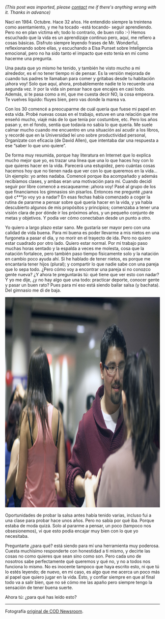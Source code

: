 *(This post was imported, please [contact](#/contact) me if there's anything wrong with it. Thanks in advance)*

Nací en 1984. Octubre. Hace 32 años. He entendido siempre la treintena como asentamiento, y me ha tocado -está tocando- seguir aprendiendo. Pero no en plan víctima eh; todo lo contrario, de buen rollo :-) Hemos escuchado que la vida es un aprendizaje continuo pero, aquí, me refiero a cosas básicas. Disfruto siempre leyendo frases de Mr. Wonderful, reflexionando sobre ellas, y escuchando a Elsa Punset sobre Inteligencia emocional, pero no ha sido tanto el impacto que esto tenía en mí como hacerme una pregunta.

Una pauta que yo mismo he tenido, y también he visto mucho a mi alrededor, es el no tener tiempo ni de pensar. Es la versión mejorada de cuando tus padres te llamaban para comer y gritabas desde tu habitación ¡ahora voy! Solo que aquí, ahora, probablemente nadie te lo recuerde una segunda vez. Ir por la vida sin pensar hace que encajes en casi todo. Además, si te pasa como a mí, que me cuesta decir NO, la cosa empeora. Te vuelves líquido: fluyes bien, pero vas donde la marea va.

Con los 30 comencé a preocuparme de cuál quería que fuese mi papel en esta vida. Probé nuevas cosas en el trabajo, estuve en una relación que me enseñó mucho, viajé más de lo que tenía por costumbre, etc. Pero los años pasan y, en el fondo, sentía que todavía no sabía lo que quería. Me suele calmar mucho cuando me encuentro en una situación así acudir a los libros, y recordé que en la Universidad leí uno sobre productividad personal, Organízate con eficacia (de David Allen), que intentaba dar una respuesta a ese “saber lo que uno quiere”.

De forma muy resumida, porque hay literatura en Internet que lo explica mucho mejor que yo, es trazar una línea que una lo que haces hoy con lo que quieres hacer en la vida. Parecerá una estupidez, pero cuántas cosas hacemos hoy que no tienen nada que ver con lo que queremos en la vida… Un ejemplo: yo antes nadaba. Comencé porque iba acompañado y además recibíamos clases, y ambas eran una motivación para mí. Cuando decidí seguir por libre comencé a escaquearme: ¡ahora voy! Pasé al grupo de los que financiamos los gimnasios sin pisarlos. Entonces me pregunté ¿para qué c***jo voy yo a nadar? En esas fechas había comenzado a coger la rutina de pararme a pensar sobre qué quería hacer en la vida, y ya había descubierto algunos de mis propósitos y principios; comenzaba a tener una visión clara de por dónde ir los próximos años, y un pequeño conjunto de metas y objetivos. Y podía ver cómo conectaban desde un punto a otro.

Yo quiero a largo plazo estar sano. Me gustaría ser mayor pero con una calidad de vida buena. Para mi buena es poder llevarme a mis nietos en una furgoneta a pasar el día, y no morir en el trayecto de ida. Pero no quiero estar cuadrado por otro lado. Quiero estar normal. Por mi trabajo paso muchas horas sentado y la espalda a veces me molesta, cosa que la natación fortalece, pero también paso tiempo físicamente solo y la natación en cambio poco ayuda ahí. Si he hablado de tener nietos, es porque me encantaría tener hijos (plural); y compartir lo que nadie sabe con una pareja que lo sepa todo. ¿Pero cómo voy a encontrar una pareja si no conozco gente nueva? ¿Y ahora te preguntarás tú: qué tiene que ver esto con nadar? Y yo me dije, ¿y no hay algo que una todo: practicar deporte, conocer gente y pasar un buen rato? Pues para mí eso está siendo bailar salsa (y bachata). Del gimnasio me di de baja.

<img class=" size-full wp-image-607 aligncenter" src="items/images/16373930560_74d67e2aa1_b.jpg" alt="16373930560_74d67e2aa1_b" width="1024" height="683" />

Oportunidades de probar la salsa antes había tenido varias, incluso fui a una clase para probar hace unos años. Pero no sabía por qué iba. Porque estaba de moda quizá. Solo al pararme a pensar, un poco (tampoco nos obsesionemos), vi que esto podía encajar muy bien con lo que yo necesitaba.

Preguntarte ¿para qué? está siendo para mí una herramienta muy poderosa. Cuesta muchísimo responderte con honestidad a ti mismo, y decirte las cosas no como quieres que sean sino como son. Pero cada uno de nosotros sabe perfectamente qué queremos y qué no, y no a todos nos funciona lo mismo. No es inocente tampoco que haya escrito esto, ni que tú lo estés leyendo; de nuevo, en mi caso, es algo que me acerca un poco más al papel que quiero jugar en la vida. Ésto, y confiar siempre en que al final todo va a salir bien, que no sé cómo me las apaño pero siempre tengo la sensación de tener buena suerte.

Ahora tú: ¿para qué has leído esto?

<hr />

Fotografía <a href="https://www.flickr.com/photos/codnewsroom/16373930560/in/photolist-qWUF6A-gVQB7-8CJsXa-hsRBts-8CJrir-8CMz3w-jwJ6Kc-jwDr4e-hsRoVo-hsPKV1-dxLw8e-hsSUqv-hsPgKf-dxLxYz-8q4cyb-dxLwEB-hsRWuo-dZYr9B-hsPHWd-hsPDaN-hsSui2-hsRfEp-dxS1X3-nGs5r-hsRxK7-cwDVp1-hsQGqp-hsPSXs-dxLx7P-hsPj1h-hsQXpT-hsNyyM-dxS1VC-hsR9pi-3pGmQz-dxLxqK-hsPpNE-hsNEyH-hsQTr2-dxRZLh-hsPbU2-jwGM2U-dxS1b3-dxLxGP-hsNSWD-hsSEAM-dxLvbr-hsRgL3-hsQDR4-hsP2tj">original de COD Newsroom</a>.